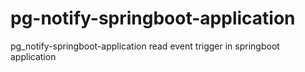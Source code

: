 # pg-notify-springboot-application
pg_notify-springboot-application  read event trigger in springboot application
